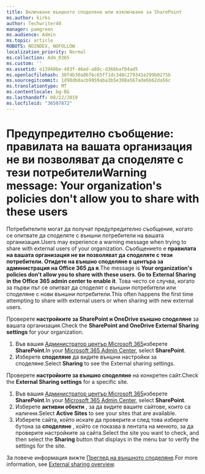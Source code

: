 ```yaml
---
title: Включване външното споделяне или изключване за SharePoint
ms.author: kirks
author: Techwriter40
manager: pamgreen
ms.audience: Admin
ms.topic: article
ROBOTS: NOINDEX, NOFOLLOW
localization_priority: Normal
ms.collection: Adm_O365
ms.custom: ''
ms.assetid: e13940be-483f-46ed-a88c-d36bbaf04ad5
ms.openlocfilehash: 30f4b30a86f6c65ff1dc348c279341e299b0275b
ms.sourcegitcommit: 1d98db8acb9959aba3b5e308a567ade6b62da56c
ms.translationtype: MT
ms.contentlocale: bg-BG
ms.lasthandoff: 08/22/2019
ms.locfileid: "36507872"
---
```

# <a name="warning-message-your-organizations-policies-dont-allow-you-to-share-with-these-users"></a><span data-ttu-id="7946a-102">Предупредително съобщение: правилата на вашата организация не ви позволяват да споделяте с тези потребители</span><span class="sxs-lookup"><span data-stu-id="7946a-102">Warning message: Your organization's policies don't allow you to share with these users</span></span>

<span data-ttu-id="7946a-103">Потребителите могат да получат предупредително съобщение, когато се опитвате да споделяте с външни потребители на вашата организация.</span><span class="sxs-lookup"><span data-stu-id="7946a-103">Users may experience a warning message when trying to share with external users of your organization.</span></span> <span data-ttu-id="7946a-104">Съобщението е **правилата на вашата организация не ви позволяват да споделяте с тези потребители. Отидете на външно споделяне в центъра за администрация на Office 365 да я**.</span><span class="sxs-lookup"><span data-stu-id="7946a-104">The message is **Your organization's policies don't allow you to share with these users. Go to External Sharing in the Office 365 admin center to enable it**.</span></span> <span data-ttu-id="7946a-105">Това често се случва, когато за първи път се опитват да споделят с външни потребители или споделяне с нови външни потребители.</span><span class="sxs-lookup"><span data-stu-id="7946a-105">This often happens the first time attempting to share with external users or when sharing with new external users.</span></span>

<span data-ttu-id="7946a-106">Проверете **настройките за SharePoint и OneDrive външно споделяне** за вашата организация.</span><span class="sxs-lookup"><span data-stu-id="7946a-106">Check the **SharePoint and OneDrive External Sharing settings** for your organization.</span></span>

1. <span data-ttu-id="7946a-107">Във вашия [Администратор център Microsoft 365](https://admin.microsoft.com/AdminPortal/Home#/homepage">https://admin.microsoft.com/)изберете **SharePoint**.</span><span class="sxs-lookup"><span data-stu-id="7946a-107">In your [Microsoft 365 Admin Center](https://admin.microsoft.com/AdminPortal/Home#/homepage">https://admin.microsoft.com/), select **SharePoint**.</span></span>
3. <span data-ttu-id="7946a-108">Изберете **споделяне** да видите външни настройки за споделяне.</span><span class="sxs-lookup"><span data-stu-id="7946a-108">Select **Sharing** to see the External sharing settings.</span></span>

<span data-ttu-id="7946a-109">Проверете **настройките за външно споделяне** на конкретен сайт.</span><span class="sxs-lookup"><span data-stu-id="7946a-109">Check the **External Sharing settings** for a specific site.</span></span>

1. <span data-ttu-id="7946a-110">Във вашия [Администратор център Microsoft 365](https://admin.microsoft.com/AdminPortal/Home#/homepage">https://admin.microsoft.com/)изберете **SharePoint**.</span><span class="sxs-lookup"><span data-stu-id="7946a-110">In your [Microsoft 365 Admin Center](https://admin.microsoft.com/AdminPortal/Home#/homepage">https://admin.microsoft.com/), select **SharePoint**.</span></span>
2. <span data-ttu-id="7946a-111">Изберете **активни обекти** , за да видите вашите сайтове, които са налични.</span><span class="sxs-lookup"><span data-stu-id="7946a-111">Select **Active Sites** to see your sites that are available.</span></span>
3. <span data-ttu-id="7946a-112">Изберете сайта, който искате да проверите и след това изберете бутона за **споделяне** , който се показва в лентата на менюто, за да проверите настройките за сайта.</span><span class="sxs-lookup"><span data-stu-id="7946a-112">Select the site you want to check, and then select the **Sharing** button that displays in the menu bar to verify the settings for the site.</span></span>

<span data-ttu-id="7946a-113">За повече информация вижте [Преглед на външното споделяне](https://docs.microsoft.com/sharepoint/external-sharing-overview).</span><span class="sxs-lookup"><span data-stu-id="7946a-113">For more information, see [External sharing overview](https://docs.microsoft.com/sharepoint/external-sharing-overview).</span></span>